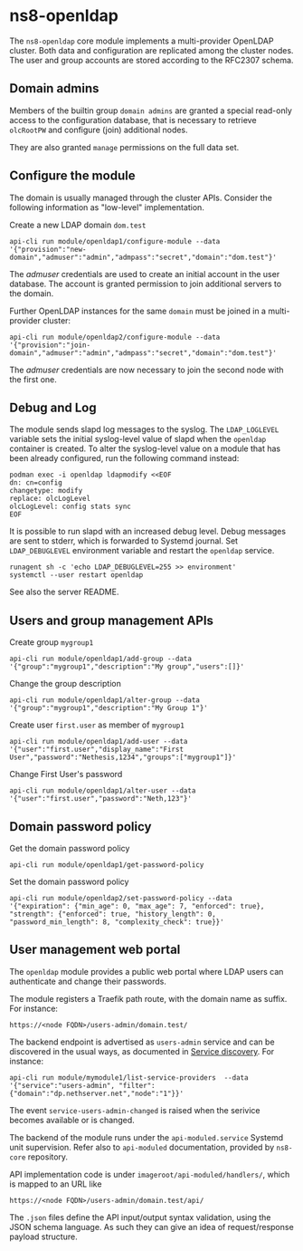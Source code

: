 # ns8-openldap

The `ns8-openldap` core module implements a multi-provider OpenLDAP
cluster. Both data and configuration are replicated among the cluster
nodes.  The user and group accounts are stored according to the RFC2307
schema.

## Domain admins

Members of the builtin group `domain admins` are granted a special
read-only access to the configuration database, that is necessary to
retrieve `olcRootPW` and configure (join) additional nodes.

They are also granted `manage` permissions on the full data set.

## Configure the module

The domain is usually managed through the cluster APIs. Consider the
following information as "low-level" implementation.

Create a new LDAP domain `dom.test`

    api-cli run module/openldap1/configure-module --data '{"provision":"new-domain","admuser":"admin","admpass":"secret","domain":"dom.test"}'

The *admuser* credentials are used to create an initial account in the
user database. The account is granted permission to join additional
servers to the domain.

Further OpenLDAP instances for the same `domain` must be joined in a
multi-provider cluster:

    api-cli run module/openldap2/configure-module --data '{"provision":"join-domain","admuser":"admin","admpass":"secret","domain":"dom.test"}'

The *admuser* credentials are now necessary to join the second node with the
first one.

## Debug and Log

The module sends slapd log messages to the syslog. The `LDAP_LOGLEVEL`
variable sets the initial syslog-level value of slapd when the `openldap`
container is created.  To alter the syslog-level value on a module that
has been already configured, run the following command instead:

    podman exec -i openldap ldapmodify <<EOF
    dn: cn=config
    changetype: modify
    replace: olcLogLevel
    olcLogLevel: config stats sync
    EOF

It is possible to run slapd with an increased debug level. Debug messages
are sent to stderr, which is forwarded to Systemd journal. Set
`LDAP_DEBUGLEVEL` environment variable and restart the `openldap` service.

    runagent sh -c 'echo LDAP_DEBUGLEVEL=255 >> environment'
    systemctl --user restart openldap

See also the server README.

## Users and group management APIs

Create group `mygroup1`

    api-cli run module/openldap1/add-group --data '{"group":"mygroup1","description":"My group","users":[]}'

Change the group description

    api-cli run module/openldap1/alter-group --data '{"group":"mygroup1","description":"My Group 1"}'

Create user `first.user` as member of `mygroup1`

    api-cli run module/openldap1/add-user --data '{"user":"first.user","display_name":"First User","password":"Nethesis,1234","groups":["mygroup1"]}'

Change First User's password

    api-cli run module/openldap1/alter-user --data '{"user":"first.user","password":"Neth,123"}'

## Domain password policy

Get the domain password policy

    api-cli run module/openldap1/get-password-policy

Set the domain password policy

    api-cli run module/openldap2/set-password-policy --data '{"expiration": {"min_age": 0, "max_age": 7, "enforced": true}, "strength": {"enforced": true, "history_length": 0, "password_min_length": 8, "complexity_check": true}}'

## User management web portal

The `openldap` module provides a public web portal where LDAP users can
authenticate and change their passwords.

The module registers a Traefik path route, with the domain name as suffix.
For instance:

    https://<node FQDN>/users-admin/domain.test/

The backend endpoint is advertised as `users-admin` service and can be
discovered in the usual ways, as documented in [Service
discovery](https://nethserver.github.io/ns8-core/modules/service_providers/#service-discovery).
For instance:

    api-cli run module/mymodule1/list-service-providers  --data '{"service":"users-admin", "filter":{"domain":"dp.nethserver.net","node":"1"}}'

The event `service-users-admin-changed` is raised when the serivice
becomes available or is changed.

The backend of the module runs under the `api-moduled.service` Systemd
unit supervision. Refer also to `api-moduled` documentation, provided by
`ns8-core` repository.

API implementation code is under `imageroot/api-moduled/handlers/`, which
is mapped to an URL like

    https://<node FQDN>/users-admin/domain.test/api/

The `.json` files define the API input/output syntax validation, using the
JSON schema language. As such they can give an idea of request/response
payload structure.

